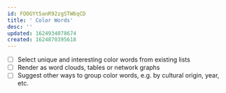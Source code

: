 ```yaml
---
id: FOOGYt5anR92zgSTW6qCD
title: ' Color Words'
desc: ''
updated: 1624934078674
created: 1624870395618
---
```



- [ ] Select unique and interesting color words from existing lists
- [ ] Render as word clouds, tables or network graphs
- [ ] Suggest other ways to group color words, e.g. by cultural origin, year, etc.
